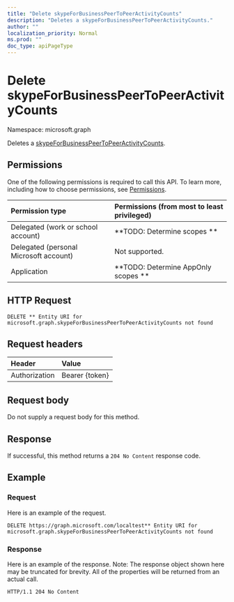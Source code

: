 ```yaml
---
title: "Delete skypeForBusinessPeerToPeerActivityCounts"
description: "Deletes a skypeForBusinessPeerToPeerActivityCounts."
author: ""
localization_priority: Normal
ms.prod: ""
doc_type: apiPageType
---
```


# Delete skypeForBusinessPeerToPeerActivityCounts

Namespace: microsoft.graph

Deletes a [skypeForBusinessPeerToPeerActivityCounts](../resources/skypeforbusinesspeertopeeractivitycounts.md).

## Permissions
One of the following permissions is required to call this API. To learn more, including how to choose permissions, see [Permissions](/concepts/permissions-reference.md).

|Permission type|Permissions (from most to least privileged)|
|:---|:---|
|Delegated (work or school account)|**TODO: Determine scopes **|
|Delegated (personal Microsoft account)|Not supported.|
|Application|**TODO: Determine AppOnly scopes **|

## HTTP Request
<!-- {
  "blockType": "ignored"
}
-->
``` http
DELETE ** Entity URI for microsoft.graph.skypeForBusinessPeerToPeerActivityCounts not found
```

## Request headers
|Header|Value|
|:---|:---|
|Authorization|Bearer {token}|

## Request body
Do not supply a request body for this method.

## Response
If successful, this method returns a `204 No Content` response code.

## Example

### Request
Here is an example of the request.
<!-- {
  "blockType": "request",
  "name": "delete_skypeforbusinesspeertopeeractivitycounts"
}
-->
``` http
DELETE https://graph.microsoft.com/localtest** Entity URI for microsoft.graph.skypeForBusinessPeerToPeerActivityCounts not found
```

### Response
Here is an example of the response. Note: The response object shown here may be truncated for brevity. All of the properties will be returned from an actual call.
<!-- {
  "blockType": "response",
  "truncated": true
}
-->
``` http
HTTP/1.1 204 No Content
```

